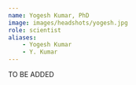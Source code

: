 ```yaml
---
name: Yogesh Kumar, PhD
image: images/headshots/yogesh.jpg
role: scientist
aliases:
    - Yogesh Kumar
    - Y. Kumar
---
```


TO BE ADDED